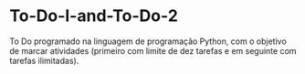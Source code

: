 # To-Do-I-and-To-Do-2
To Do programado na linguagem de programação Python, com o objetivo de marcar atividades (primeiro com limite de dez tarefas e em seguinte com tarefas ilimitadas).
